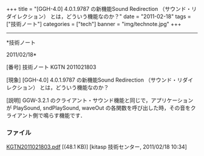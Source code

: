 ﻿+++
title = "[GGH-4.0] 4.0.1.9787 の新機能Sound Redirection （サウンド・リダイレクション） とは，どういう機能なのか？"
date = "2011-02-18"
tags = ["技術ノート"]
categories = ["tech"]
banner = "img/technote.jpg"
+++

-----------------------------------------------------------------------------------------------------------------------------

*技術ノート

2011/02/18*


[番号]
技術ノート KGTN 2011021803

[現象]
[GGH-4.0] 4.0.1.9787 の新機能Sound Redirection
（サウンド・リダイレクション） とは，どういう機能なのか？

[説明]
GGW-3.2.1 のクライアント・サウンド機能と同じで，アプリケーションが
PlaySound, sndPlaySound, waveOut
の各関数を呼び出した時，その音をクライアント側で鳴らす機能です．


### ファイル

 
 


[KGTN2011021803.pdf](http://techreport.kitasp.net/attachments/download/489/KGTN2011021803.pdf)
 [(48.1 KB)] [kitasp 技術センター, 2011/02/18
10:34]


 


 

